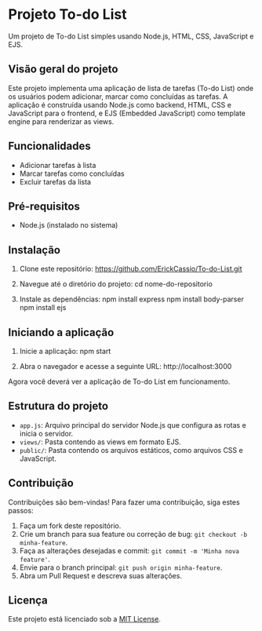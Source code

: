# Projeto To-do List

Um projeto de To-do List simples usando Node.js, HTML, CSS, JavaScript e EJS.

## Visão geral do projeto

Este projeto implementa uma aplicação de lista de tarefas (To-do List) onde os usuários podem adicionar, marcar como concluídas as tarefas. 
A aplicação é construída usando Node.js como backend, HTML, CSS e JavaScript para o frontend, e EJS (Embedded JavaScript) como template engine para renderizar as views.

## Funcionalidades

- Adicionar tarefas à lista
- Marcar tarefas como concluídas
- Excluir tarefas da lista

## Pré-requisitos

- Node.js (instalado no sistema)

## Instalação

1. Clone este repositório:
https://github.com/ErickCassio/To-do-List.git

2. Navegue até o diretório do projeto:
cd nome-do-repositorio

3. Instale as dependências:
npm install express
npm install body-parser
npm install ejs

## Iniciando a aplicação

1. Inicie a aplicação:
npm start

2. Abra o navegador e acesse a seguinte URL:
http://localhost:3000


Agora você deverá ver a aplicação de To-do List em funcionamento.

## Estrutura do projeto

- `app.js`: Arquivo principal do servidor Node.js que configura as rotas e inicia o servidor.
- `views/`: Pasta contendo as views em formato EJS.
- `public/`: Pasta contendo os arquivos estáticos, como arquivos CSS e JavaScript.

## Contribuição

Contribuições são bem-vindas! Para fazer uma contribuição, siga estes passos:

1. Faça um fork deste repositório.
2. Crie um branch para sua feature ou correção de bug: `git checkout -b minha-feature`.
3. Faça as alterações desejadas e commit: `git commit -m 'Minha nova feature'`.
4. Envie para o branch principal: `git push origin minha-feature`.
5. Abra um Pull Request e descreva suas alterações.

## Licença

Este projeto está licenciado sob a [MIT License](https://opensource.org/licenses/MIT).


